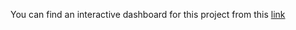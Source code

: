 You can find an interactive dashboard for this project from this [link](
https://public.tableau.com/app/profile/kelvin.letimalo/viz/tableau_Project_17178651349000/Dashboard1?publish=yes)
